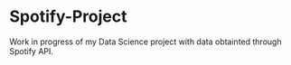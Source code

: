 # Spotify-Project
Work in progress of my Data Science project with data obtainted through Spotify API.
